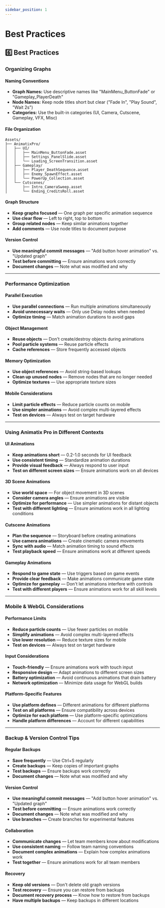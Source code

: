 ```yaml
---
sidebar_position: 1
---
```


# Best Practices

## 6️⃣ Best Practices

### Organizing Graphs

#### Naming Conventions
- **Graph Names:** Use descriptive names like "MainMenu_ButtonFade" or "Gameplay_PlayerDeath"
- **Node Names:** Keep node titles short but clear ("Fade In", "Play Sound", "Wait 2s")
- **Categories:** Use the built-in categories (UI, Camera, Cutscene, Gameplay, VFX, Misc)

#### File Organization
```
Assets/
├── AnimatixPro/
│   ├── UI/
│   │   ├── MainMenu_ButtonFade.asset
│   │   ├── Settings_PanelSlide.asset
│   │   └── Loading_ScreenTransition.asset
│   ├── Gameplay/
│   │   ├── Player_DeathSequence.asset
│   │   ├── Enemy_SpawnEffect.asset
│   │   └── PowerUp_Collection.asset
│   └── Cutscenes/
│       ├── Intro_CameraSweep.asset
│       └── Ending_CreditsRoll.asset
```

#### Graph Structure
- **Keep graphs focused** — One graph per specific animation sequence
- **Use clear flow** — Left to right, top to bottom
- **Group related nodes** — Keep similar animations together
- **Add comments** — Use node titles to document purpose

#### Version Control
- **Use meaningful commit messages** — "Add button hover animation" vs. "Updated graph"
- **Test before committing** — Ensure animations work correctly
- **Document changes** — Note what was modified and why

---

### Performance Optimization

#### Parallel Execution
- **Use parallel connections** — Run multiple animations simultaneously
- **Avoid unnecessary waits** — Only use Delay nodes when needed
- **Optimize timing** — Match animation durations to avoid gaps

#### Object Management
- **Reuse objects** — Don't create/destroy objects during animations
- **Pool particle systems** — Reuse particle effects
- **Cache references** — Store frequently accessed objects

#### Memory Optimization
- **Use object references** — Avoid string-based lookups
- **Clean up unused nodes** — Remove nodes that are no longer needed
- **Optimize textures** — Use appropriate texture sizes

#### Mobile Considerations
- **Limit particle effects** — Reduce particle counts on mobile
- **Use simpler animations** — Avoid complex multi-layered effects
- **Test on devices** — Always test on target hardware

---

### Using Animatix Pro in Different Contexts

#### UI Animations
- **Keep animations short** — 0.2-1.0 seconds for UI feedback
- **Use consistent timing** — Standardize animation durations
- **Provide visual feedback** — Always respond to user input
- **Test on different screen sizes** — Ensure animations work on all devices

#### 3D Scene Animations
- **Use world space** — For object movement in 3D scenes
- **Consider camera angles** — Ensure animations are visible
- **Optimize for performance** — Use simpler animations for distant objects
- **Test with different lighting** — Ensure animations work in all lighting conditions

#### Cutscene Animations
- **Plan the sequence** — Storyboard before creating animations
- **Use camera animations** — Create cinematic camera movements
- **Sync with audio** — Match animation timing to sound effects
- **Test playback speed** — Ensure animations work at different speeds

#### Gameplay Animations
- **Respond to game state** — Use triggers based on game events
- **Provide clear feedback** — Make animations communicate game state
- **Optimize for gameplay** — Don't let animations interfere with controls
- **Test with different players** — Ensure animations work for all skill levels

---

### Mobile & WebGL Considerations

#### Performance Limits
- **Reduce particle counts** — Use fewer particles on mobile
- **Simplify animations** — Avoid complex multi-layered effects
- **Use lower resolution** — Reduce texture sizes for mobile
- **Test on devices** — Always test on target hardware

#### Input Considerations
- **Touch-friendly** — Ensure animations work with touch input
- **Responsive design** — Adapt animations to different screen sizes
- **Battery optimization** — Avoid continuous animations that drain battery
- **Network optimization** — Minimize data usage for WebGL builds

#### Platform-Specific Features
- **Use platform defines** — Different animations for different platforms
- **Test on all platforms** — Ensure compatibility across devices
- **Optimize for each platform** — Use platform-specific optimizations
- **Handle platform differences** — Account for different capabilities

---

### Backup & Version Control Tips

#### Regular Backups
- **Save frequently** — Use Ctrl+S regularly
- **Create backups** — Keep copies of important graphs
- **Test backups** — Ensure backups work correctly
- **Document changes** — Note what was modified and why

#### Version Control
- **Use meaningful commit messages** — "Add button hover animation" vs. "Updated graph"
- **Test before committing** — Ensure animations work correctly
- **Document changes** — Note what was modified and why
- **Use branches** — Create branches for experimental features

#### Collaboration
- **Communicate changes** — Let team members know about modifications
- **Use consistent naming** — Follow team naming conventions
- **Document complex animations** — Explain how complex animations work
- **Test together** — Ensure animations work for all team members

#### Recovery
- **Keep old versions** — Don't delete old graph versions
- **Test recovery** — Ensure you can restore from backups
- **Document recovery process** — Know how to restore from backups
- **Have multiple backups** — Keep backups in different locations